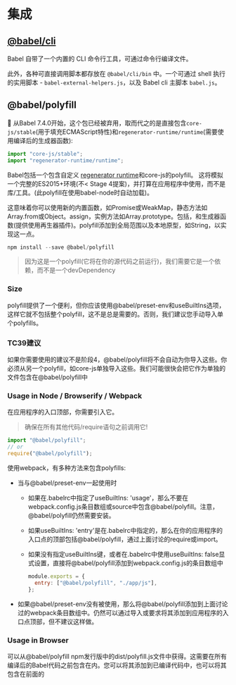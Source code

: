 # 集成

## [@babel/cli](https://www.babeljs.cn/docs/babel-cli)

Babel 自带了一个内置的 CLI 命令行工具，可通过命令行编译文件。

此外，各种可直接调用脚本都存放在 `@babel/cli/bin` 中。一个可通过 shell 执行的实用脚本 - `babel-external-helpers.js`，以及 Babel cli 主脚本 `babel.js`。

## @babel/polyfill

🚨 从Babel 7.4.0开始，这个包已经被弃用，取而代之的是直接包含`core-js/stable`(用于填充ECMAScript特性)和`regenerator-runtime/runtime`(需要使用编译后的生成器函数):

```js
import "core-js/stable";
import "regenerator-runtime/runtime";
```

Babel包括一个包含自定义 [regenerator runtime](https://github.com/facebook/regenerator/blob/master/packages/regenerator-runtime/runtime.js)和core-js的polyfill。
这将模拟一个完整的ES2015+环境(不< Stage 4提案)，并打算在应用程序中使用，而不是库/工具。(此polyfill在使用babel-node时自动加载)。

这意味着你可以使用新的内置函数，如Promise或WeakMap，静态方法如Array.from或Object。assign，实例方法如Array.prototype。包括，和生成器函数(提供使用再生器插件)。polyfill添加到全局范围以及本地原型，如String，以实现这一点。

```js
npm install --save @babel/polyfill
```

> 因为这是一个polyfill(它将在你的源代码之前运行)，我们需要它是一个依赖，而不是一个devDependency

### Size

polyfill提供了一个便利，但你应该使用@babel/preset-env和useBuiltIns选项，这样它就不包括整个polyfill，这不是总是需要的。否则，我们建议您手动导入单个polyfills。

### TC39建议

如果你需要使用的建议不是阶段4，@babel/polyfill将不会自动为你导入这些。你必须从另一个polyfill，如core-js单独导入这些。我们可能很快会把它作为单独的文件包含在@babel/polyfill中

### Usage in Node / Browserify / Webpack

在应用程序的入口顶部，你需要引入它。

> 确保在所有其他代码/require语句之前调用它!

```js
import "@babel/polyfill";
// or
require("@babel/polyfill");
```

使用webpack，有多种方法来包含polyfills:

- 当与@babel/preset-env一起使用时

  - 如果在.babelrc中指定了useBuiltIns: 'usage'，那么不要在webpack.config.js条目数组或source中包含@babel/polyfill。注意，@babel/polyfill仍然需要安装。

  - 如果useBuiltIns: 'entry'是在.babelrc中指定的，那么在你的应用程序的入口点的顶部包括@babel/polyfill，通过上面讨论的require或import。

  - 如果没有指定useBuiltIns键，或者在.babelrc中使用useBuiltIns: false显式设置，直接将@babel/polyfill添加到webpack.config.js的条目数组中

    ```js
    module.exports = {
      entry: ["@babel/polyfill", "./app/js"],
    };
    ```

- 如果@babel/preset-env没有被使用，那么将@babel/polyfill添加到上面讨论过的webpack条目数组中。仍然可以通过导入或要求将其添加到应用程序的入口点顶部，但不建议这样做。

### Usage in Browser

可以从@babel/polyfill npm发行版中的dist/polyfill.js文件中获得。这需要在所有编译后的Babel代码之前包含在内。您可以将其添加到已编译代码中，也可以将其包含在前面的<script>中。

注意:不需要通过browserify等，使用@babel/polyfill。

## @babel/plugin-transform-runtime

一个插件，允许重用Babel注入的助手代码，以节省代码大小。

> 注意:实例方法如"foobar".includes("foo")只适用于core-js@3。如果你需要polyfill它们，你可以直接导入"core-js"或者使用@babel/preset-env的useBuiltIns选项。

### Installation

```js
npm install --save-dev @babel/plugin-transform-runtime
```

同时@babel/runtime作为一个生产依赖项(因为它是“运行时”)。

```js
npm install --save @babel/runtime
```

转换插件通常只在开发中使用，但是运行时本身将依赖于您部署的代码。参见下面的示例了解更多细节。

### Why?

Babel为常用函数(如_extend)使用非常小的帮助程序。默认情况下，它将被添加到需要它的每个文件中。这种重复有时是不必要的，特别是当您的应用程序分布在多个文件中时。

这就是@babel/plugin-transform-runtime插件的用途:所有的helpers都将引用@babel/runtime模块，以避免在编译后的输出中出现重复。运行时将被编译到构建中。

这个转换器的另一个目的是为您的代码创建一个沙箱环境。如果你直接导入core-js或@babel/polyfill以及它提供的内置功能，比如Promise, Set和Map，这些会污染全局范围。虽然这对于应用程序或命令行工具来说是可以的，但如果你的代码是一个库，你打算发布给其他人使用，或者你不能精确地控制代码运行的环境，这就会成为一个问题。

转换器将这些内置组件别名到core-js，所以你可以无缝使用它们，而不需要polyfill。

请参阅[技术细节](https://www.babeljs.cn/docs/babel-plugin-transform-runtime#technical-details)部分，以获得更多关于这是如何工作的以及发生的转换类型的信息

### Usage

##### 使用配置文件(推荐)

```json
{
  "plugins": [
    [
      "@babel/plugin-transform-runtime",
      {
        "absoluteRuntime": false,
        "corejs": false,
        "helpers": true,
        "regenerator": true,
        "version": "7.0.0-beta.0"
      }
    ]
  ]
}
```

插件默认假设所有的可填充api将由用户提供。否则，需要指定corejs选项。

### Options

#### `corejs`


`false`, `2`, `3` or `{ version: 2 | 3, proposals: boolean }`, defaults to `false`

e.g. `['@babel/plugin-transform-runtime', { corejs: 3 }],`

请注意，corejs: 2只支持全局变量(例如Promise)和静态属性(例如Array.from)，而corejs: 3也支持实例属性(例如[].includes)。

默认情况下，@babel/plugin-transform-runtime不会填充建议。如果您正在使用corejs: 3，您可以通过使用proposal: true选项来选择它。

此选项需要变化，用于提供必要运行时助手的依赖项:

| `corejs` option | Install command                             |
| --------------- | ------------------------------------------- |
| `false`         | `npm install --save @babel/runtime`         |
| `2`             | `npm install --save @babel/runtime-corejs2` |
| `3`             | `npm install --save @babel/runtime-corejs3` |

#### `helpers`

`boolean`, defaults to `true`.

切换内联Babel助手(classCallCheck、extends等)是否被moduleName调用所替换。

有关更多信息，请参见[Helper aliasing](https://www.babeljs.cn/docs/babel-plugin-transform-runtime#helper-aliasing).

#### `polyfill` `useBuiltIns`

> v7中删除了这个选项，只将其设置为默认值。

#### `regenerator`

`boolean`, defaults to `true`.

切换是否将生成器函数转换为使用不污染全局作用域的再生器运行时。

#### `useESModules`

> 这个选项已被弃用:从7.13.0版本开始，@babel/runtime的包。json使用“exports”选项自动在CJS和ESM helper之间进行选择

#### `absoluteRuntime`

`boolean` or `string`, defaults to `false`

这允许用户在整个项目中广泛地运行转换运行时。默认情况下，转换运行时直接从@babel/runtime/foo导入，但只有当@babel/runtime在正在编译的文件的node_modules中时才有效。对于嵌套的node_modules、npm链接的模块或驻留在用户项目之外的cli，以及其他情况，这可能会有问题。为了避免担心如何解析运行时模块的位置，这允许用户预先解析运行时一次，然后将运行时的绝对路径插入到输出代码中。

如果文件被编译以供以后使用，那么使用绝对路径是不可取的，但是在文件被编译然后立即被使用的上下文中，绝对路径是非常有用的。

#### `version`

默认情况下，transform-runtime假定安装了@babel/runtime@7.0.0。如果你有更高版本的@babel/runtime(或它们的corejs对应版本，例如@babel/runtime- corej3)安装或作为依赖项列出，转换运行时可以使用更高级的特性。

例如，如果你依赖@babel/runtime-corejs2@7.7.4，你可以用它来编译你的代码

```json
{
  "plugins": [
    [
      "@babel/plugin-transform-runtime",
      {
        "absoluteRuntime": false,
        "corejs": 2,
        "version": "^7.7.4"
      }
    ]
  ]
}
```

这将导致更小的包体积。

### 技术细节

transform-runtime transformer插件做三件事:

- 自动引用@babel/runtime/regenerator当你使用generators/async函数(使用regenerator选项切换)。
- 如果需要，可以使用core-js作为helper，而不是假设它将被用户polyfill(使用corejs选项切换)
- 自动删除内联Babel helpers，并使用@babel/runtime/helpers模块代替(可通过helpers选项切换)。

这到底意味着什么呢?基本上，你可以使用内置的`Promise`, `Set`, `Symbol`等，以及使用所有的Babel功能（需要一个无缝的polyfill），没有全局污染，使它非常适合库。

确保包含@babel/runtime作为依赖项

## [@babel/register](https://www.babeljs.cn/docs/babel-register)

另一个使用 Babel 的方法是通过 require 钩子（hook）。require 钩子 将自身绑定到 node 的 `require` 模块上，并在运行时进行即时编译。 这和 CoffeeScript 的 [coffee-script/register](http://coffeescript.org/v2/annotated-source/register.html) 类似。

作用：babel-register 实际上为require加了一个钩子（hook），node 后续运行时所需要 require 进来的扩展名为 `.es6`、`.es`、`.jsx`、 `.mjs` 和 `.js` 的文件将由 Babel 自动转换。

## @babel/standalone

@babel/standalone提供了在浏览器和其他非node .js环境中使用的独立的Babel构建。

### 何时(不)使用@babel/standalone

如果在生产环境中使用Babel，通常不应该单独使用@babel/standalone。相反，你应该使用一个运行在Node.js上的构建系统，比如Webpack、Rollup或Parcel，来提前编译你的JS。
然而，@babel/standalone有一些有效的用例:

- 它提供了一种简单、方便的方法来使用Babel原型。使用@babel/standalone，您可以通过HTML中的一个简单的脚本标记开始使用Babel。
- 实时编译用户提供的JavaScript的网站，如JSFiddle, JS Bin, Babel网站上的REPL, JSitor等。
- 直接嵌入像V8这样的JavaScript引擎，并且想要使用Babel进行编译的应用程序
- 想要使用JavaScript作为脚本语言来扩展应用本身的应用程序，包括ES2015提供的所有东西。
- 其他非node .js环境(ReactJS。NET、ruby-babel-transpiler、php-babel-transpiler等)。